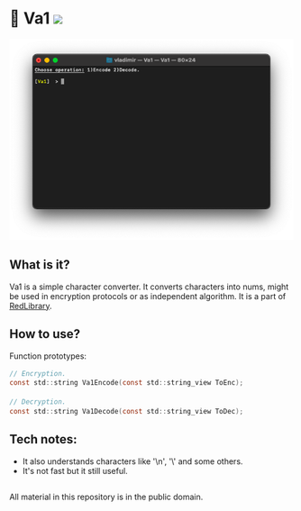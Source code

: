 # 🔑 Va1 ![](https://img.shields.io/apm/l/vim-mode)

![plot](./Screenshots/Va1_main.png)

## What is it?

Va1 is a simple character converter. It converts characters into nums, might be used in encryption protocols or as independent algorithm. It is a part of [RedLibrary](https://github.com/Red-company/RedLibrary).

## How to use?

Function prototypes:

```C
// Encryption.
const std::string Va1Encode(const std::string_view ToEnc);

// Decryption.
const std::string Va1Decode(const std::string_view ToDec);
```

## Tech notes:

* It also understands characters like '\n', '\\' and some others.
* It's not fast but it still useful.

##
All material in this repository is in the public domain.
